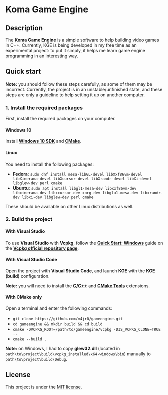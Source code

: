 # Koma Game Engine

## Description

The **Koma Game Engine** is a simple software to help building video games in C++. Currently, KGE is being developed in my free time as an experimental project: to put it simply, it helps me learn game engine programming in an interesting way.

## Quick start

**Note:** you should follow these steps carefully, as some of them may be incorrect. Currently, the project is in an unstable/unfinished state, and these steps are only a guideline to help setting it up on another computer.

### 1. Install the required packages

First, install the required packages on your computer.

#### Windows 10

Install **[Windows 10 SDK](https://developer.microsoft.com/en-us/windows/downloads/windows-10-sdk/)** and **[CMake](https://cmake.org/download/)**.

#### Linux

You need to install the following packages:
* **Fedora**: `sudo dnf install mesa-libGL-devel libXxf86vm-devel libXinerama-devel libXcursor-devel libXrandr-devel libXi-devel libglew-dev perl cmake`
* **Ubuntu**: `sudo apt install libgl1-mesa-dev libxxf86vm-dev libxinerama-dev libxcursor-dev xorg-dev libglu1-mesa-dev libxrandr-dev libxi-dev libglew-dev perl cmake`

These should be available on other Linux distributions as well.

### 2. Build the project

#### With Visual Studio

To use **Visual Studio** with **Vcpkg**, follow the **[Quick Start: Windows](https://github.com/microsoft/vcpkg#quick-start-windows)** guide on the **[Vcpkg official repository page](https://github.com/microsoft/vcpkg)**.

#### With Visual Studio Code

Open the project with **Visual Studio Code**, and launch **KGE** with the **KGE (build)** configuration.

**Note:** you will need to install the **[C/C++](https://marketplace.visualstudio.com/items?itemName=ms-vscode.cpptools)** and **[CMake Tools](https://marketplace.visualstudio.com/items?itemName=ms-vscode.cmake-tools)** extensions.

#### With CMake only

Open a terminal and enter the following commands:
* `git clone https://github.com/m4jr0/gameengine.git`
* `cd gameengine && mkdir build && cd build`
* `cmake -DVCPKG_ROOT=/path/to/gameengine/vcpkg -DIS_VCPKG_CLONE=TRUE ..`
* `cmake --build .`

**Note:** on Windows, I had to copy **glew32.dll** (located in `path\to\project\build\vcpkg_installed\x64-windows\bin`) manually to `path\to\project\build\Debug`.

## License

This project is under the [MIT license](https://github.com/m4jr0/gameengine/blob/master/LICENSE).
